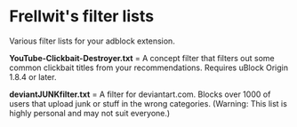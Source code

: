 # Frellwit's filter lists
Various filter lists for your adblock extension.

**YouTube-Clickbait-Destroyer.txt** = A concept filter that filters out some common clickbait titles from your recommendations. Requires uBlock Origin 1.8.4 or later.

**deviantJUNKfilter.txt** = A filter for deviantart.com. Blocks over 1000 of users that upload junk or stuff in the wrong categories. (Warning: This list is highly personal and may not suit everyone.)
